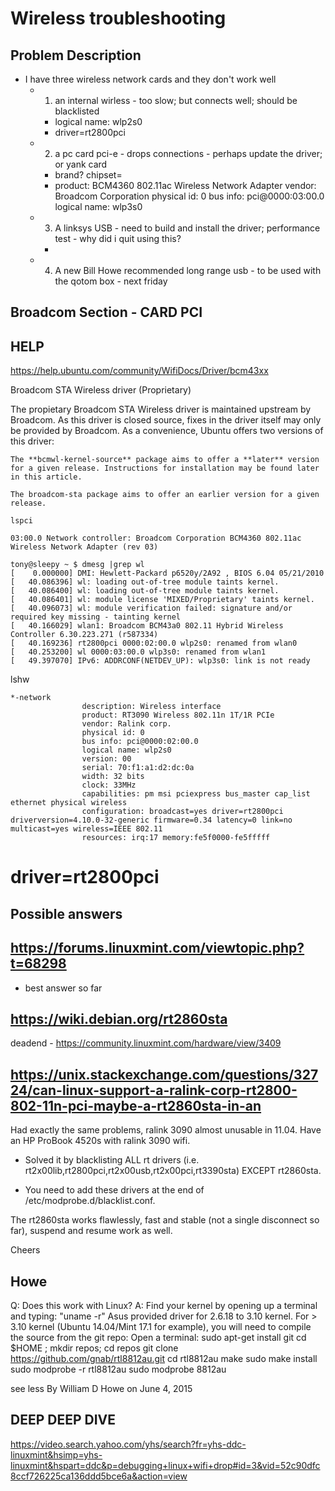# Wireless troubleshooting

## Problem Description

* I have three wireless network cards and they don't work well
    - 1. an internal wirless - too slow; but connects well; should be blacklisted
        - logical name: wlp2s0
        - driver=rt2800pci
    - 2. a pc card pci-e - drops connections - perhaps update the driver; or yank card
        - brand? chipset=
        - product: BCM4360 802.11ac Wireless Network Adapter
                vendor: Broadcom Corporation
                physical id: 0
                bus info: pci@0000:03:00.0
                logical name: wlp3s0

    - 3. A linksys USB - need to build and install the driver; performance test - why did i quit using this?
        - 
    - 4. A new Bill Howe recommended long range usb - to be used with the qotom box - next friday



## Broadcom Section - CARD PCI

## HELP
https://help.ubuntu.com/community/WifiDocs/Driver/bcm43xx


Broadcom STA Wireless driver (Proprietary)

The propietary Broadcom STA Wireless driver is maintained upstream by Broadcom. As this driver is closed source, fixes in the driver itself may only be provided by Broadcom. As a convenience, Ubuntu offers two versions of this driver:

    The **bcmwl-kernel-source** package aims to offer a **later** version for a given release. Instructions for installation may be found later in this article.

    The broadcom-sta package aims to offer an earlier version for a given release. 
```
lspci
```

```
03:00.0 Network controller: Broadcom Corporation BCM4360 802.11ac Wireless Network Adapter (rev 03)
```

```
tony@sleepy ~ $ dmesg |grep wl
[    0.000000] DMI: Hewlett-Packard p6520y/2A92 , BIOS 6.04 05/21/2010
[   40.086396] wl: loading out-of-tree module taints kernel.
[   40.086400] wl: loading out-of-tree module taints kernel.
[   40.086401] wl: module license 'MIXED/Proprietary' taints kernel.
[   40.096073] wl: module verification failed: signature and/or required key missing - tainting kernel
[   40.166029] wlan1: Broadcom BCM43a0 802.11 Hybrid Wireless Controller 6.30.223.271 (r587334)
[   40.169236] rt2800pci 0000:02:00.0 wlp2s0: renamed from wlan0
[   40.253200] wl 0000:03:00.0 wlp3s0: renamed from wlan1
[   49.397070] IPv6: ADDRCONF(NETDEV_UP): wlp3s0: link is not ready
```

lshw

```
*-network
                description: Wireless interface
                product: RT3090 Wireless 802.11n 1T/1R PCIe
                vendor: Ralink corp.
                physical id: 0
                bus info: pci@0000:02:00.0
                logical name: wlp2s0
                version: 00
                serial: 70:f1:a1:d2:dc:0a
                width: 32 bits
                clock: 33MHz
                capabilities: pm msi pciexpress bus_master cap_list ethernet physical wireless
                configuration: broadcast=yes driver=rt2800pci driverversion=4.10.0-32-generic firmware=0.34 latency=0 link=no multicast=yes wireless=IEEE 802.11
                resources: irq:17 memory:fe5f0000-fe5fffff
```

# driver=rt2800pci 





## Possible answers

## https://forums.linuxmint.com/viewtopic.php?t=68298

* best answer so far



## https://wiki.debian.org/rt2860sta

deadend -  https://community.linuxmint.com/hardware/view/3409

## https://unix.stackexchange.com/questions/32724/can-linux-support-a-ralink-corp-rt2800-802-11n-pci-maybe-a-rt2860sta-in-an




Had exactly the same problems, ralink 3090 almost unusable in 11.04. Have an HP ProBook 4520s with ralink 3090 wifi.


* Solved it by blacklisting ALL rt drivers (i.e. rt2x00lib,rt2800pci,rt2x00usb,rt2x00pci,rt3390sta) EXCEPT rt2860sta.

* You need to add these drivers at the end of /etc/modprobe.d/blacklist.conf.

The rt2860sta works flawlessly, fast and stable (not a single disconnect so far), suspend and resume work as well.

Cheers



## Howe

Q: Does this work with Linux?
A: Find your kernel by opening up a terminal and typing: "uname -r"
Asus provided driver for 2.6.18 to 3.10 kernel.
For > 3.10 kernel (Ubuntu 14.04/Mint 17.1 for example), you will need to compile the source from the git repo:
Open a terminal:
sudo apt-get install git
cd $HOME ; mkdir repos; cd repos
git clone https://github.com/gnab/rtl8812au.git
cd rtl8812au
make
sudo make install
sudo modprobe -r rtl8812au
sudo modprobe 8812au 

see less
By William D Howe on June 4, 2015 



## DEEP DEEP DIVE
https://video.search.yahoo.com/yhs/search?fr=yhs-ddc-linuxmint&hsimp=yhs-linuxmint&hspart=ddc&p=debugging+linux+wifi+drop#id=3&vid=52c90dfc8ccf726225ca136ddd5bce6a&action=view
